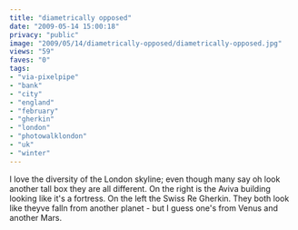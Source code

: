 ```yaml
---
title: "diametrically opposed"
date: "2009-05-14 15:00:18"
privacy: "public"
image: "2009/05/14/diametrically-opposed/diametrically-opposed.jpg"
views: "59"
faves: "0"
tags:
- "via-pixelpipe"
- "bank"
- "city"
- "england"
- "february"
- "gherkin"
- "london"
- "photowalklondon"
- "uk"
- "winter"
---
```

I love the diversity of the London skyline; even though many say oh look another tall box they are all different. On the right is the Aviva building looking like it's a fortress. On the left the Swiss Re Gherkin. They both look like theyve falln from another planet - but I guess one's from Venus and another Mars.<a href="/photos/2009/05/14/diametrically-opposed"></a>
